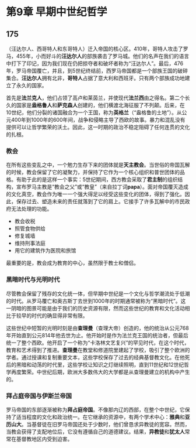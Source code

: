 # 第9章 早期中世纪哲学

## 175

（汪达尔人、西哥特人和东哥特人）迁入帝国的核心区。410年，哥特人攻击了罗马，455年，小而好斗的**汪达尔人**的部族袭击了罗马城。他们的名声在我们的语言中打下了印记，因为我们现在仍把掠夺者和破坏者称为“汪达尔人”。最后，476年，罗马帝国覆亡，并且，到5世纪终结前，西罗马帝国都是一个部族王国的破碎集合。**汪达尔人**拥有北非，**哥特人**占据了意大利和西班牙。只有两个部族成功地建立了永久的国家。

首先是**法兰克人**，他们占领了高卢和莱茵兰，并使现代**法兰西**由之得名。第二个长久的国家是**盎格鲁人**和**萨克森人**创建的，他们横渡北海征服了不列颠。后来，在10世纪，他们分裂的诸国融合为一个王国，称为**英格兰**（“盎格鲁的土地”）。从公元400年到1000年的600年间，战争和侵略主导了西欧的故事。暴力和混乱没有提供可以让哲学繁荣的沃土。因此，这一时期的政治不稳定阻碍了任何连贯的文化的扎根。

### 教会

在所有这些变乱之中，一个勉力生存下来的团体就是**天主教会**。当世俗的帝国瓦解的时候，教会保留了它的凝聚力，并保持了它作为一个核心组织和普世团体的品格。有助于此的是这样一个事实：5世纪期间，西方教会采取了**君主制**的组织结构，宣布罗马主教是“教会之父”或“教皇”（来自拉丁词**papa**）。面对帝国覆灭造成的文化真空，教会作为唯一一个强大得足以经受这些变化的团体，得到了强化。因此，保存过去、塑造未来的责任就落到了它的肩上。它接手了许多瓦解中的市民政府无法处理的功能。

- 教会收税
- 照管食物供给
- 修复城墙
- 维持刑事法庭
- 用它的建筑作为医院和旅馆

最重要的是，教会成为教育的中心，虽然限于教士和僧侣。

### 黑暗时代与光明时代

尽管教会保留了残存的文化统一体，但早期中世纪是一个文化与哲学潮流处于低潮的时代。从罗马覆亡和奥古斯丁去世到1000年的时期通常被称为“黑暗时代”。这一阴暗的图景可能是由于我们的历史资源有限，然而这些世纪的教育和文化活动相比于较早的时代的确显得非常有限。

这些世纪中短暂的光明时刻是由**查理曼**（查理大帝）创造的，他的统治从公元768年开始直到公元814年他去世为止。他开始时是作为法兰克王国的统治者，但最后统一了整个西欧。他开启了一个称为“卡洛林文艺复兴”的罕见时代，在这个时代，教育和艺术得到了推进。**查理曼**在教堂和修道院里建起了学校，吸引了整个欧洲的学者。通过授课和复制重要文本，这些学校保存了过去的经典基督教文化。在他死后的黑暗和动荡的时代里，这些学校让知识之灯继续照明，直到11世纪和12世纪哲学再度繁荣。中世纪后期，欧洲大多数伟大的大学都是从查理曼建立的机构中产生的。

### 拜占庭帝国与伊斯兰帝国

罗马帝国的东部逐渐被称为**拜占庭帝国**。不像那内辽的西部，在整个中世纪，它保持了适当程度的文化和政治统一。在它继承的资源中，有两个学术中心：**雅典**和**亚历山大**。当基督徒在旧罗马帝国还处于少数时，他们曾恳求异教徒的宽容。然而，当教会获得了支配地位后，它没有遵循自己的道德建议。结果，**异教徒**和**犹太人**常常在基督教地区内受到迫害。